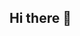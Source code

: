 ## Hi there 👋

<!--
**khw0606/khw0606** is a ✨ _special_ ✨ repository because its `README.md` (this file) appears on your GitHub profile.

Hello

Here are some ideas to get you started:

- 🔭 I’m currently working on ...
- 🌱 I’m currently learning ...
- 👯 I’m looking to collaborate on ...
- 🤔 I’m looking for help with ...
- 💬 Ask me about ...
- 📫 How to reach me: ...
- 😄 Pronouns: ...
- ⚡ Fun fact: ...
-->
